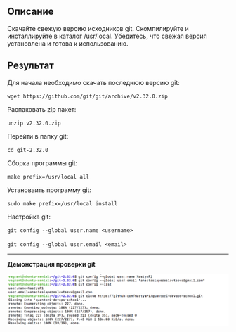 ## Описание

Скачайте свежую версию исходников git. Скомпилируйте и инсталлируйте в каталог /usr/local. Убедитесь, что свежая версия установлена и готова к использованию.

## Результат

Для начала необходимо скачать последнюю версию git:

```
wget https://github.com/git/git/archive/v2.32.0.zip
```

Распаковать zip пакет:

```
unzip v2.32.0.zip
```

Перейти в папку git:

```
cd git-2.32.0
```

Сборка программы git:

```
make prefix=/usr/local all
```

Установаить программу git:

```
sudo make prefix=/usr/local install
```

Настройка git:

```
git config --global user.name <username>

git config --global user.email <email>

```

---

**Демонстрация проверки git**

![](https://github.com/NastyaP1/quantori-devops-school/blob/master/Linux_Administration/hw1/resources/LinuxAdm1.png)
